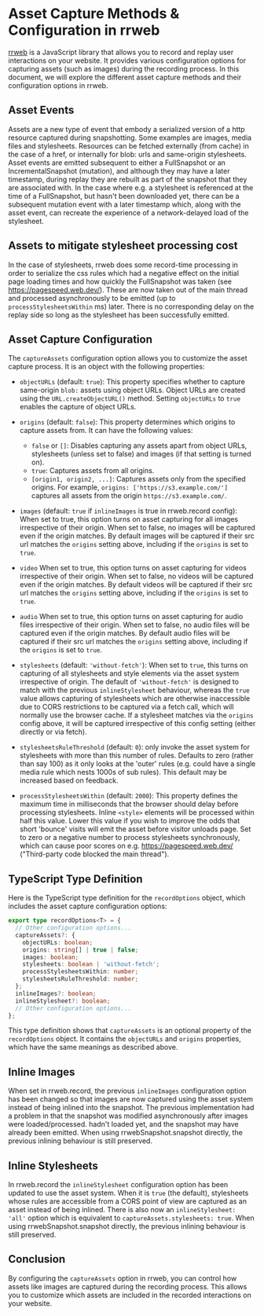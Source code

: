 # Asset Capture Methods & Configuration in rrweb

[rrweb](https://rrweb.io/) is a JavaScript library that allows you to record and replay user interactions on your website. It provides various configuration options for capturing assets (such as images) during the recording process. In this document, we will explore the different asset capture methods and their configuration options in rrweb.

## Asset Events

Assets are a new type of event that embody a serialized version of a http resource captured during snapshotting. Some examples are images, media files and stylesheets. Resources can be fetched externally (from cache) in the case of a href, or internally for blob: urls and same-origin stylesheets. Asset events are emitted subsequent to either a FullSnapshot or an IncrementalSnapshot (mutation), and although they may have a later timestamp, during replay they are rebuilt as part of the snapshot that they are associated with. In the case where e.g. a stylesheet is referenced at the time of a FullSnapshot, but hasn't been downloaded yet, there can be a subsequent mutation event with a later timestamp which, along with the asset event, can recreate the experience of a network-delayed load of the stylesheet.

## Assets to mitigate stylesheet processing cost

In the case of stylesheets, rrweb does some record-time processing in order to serialize the css rules which had a negative effect on the initial page loading times and how quickly the FullSnapshot was taken (see https://pagespeed.web.dev/). These are now taken out of the main thread and processed asynchronously to be emitted (up to `processStylesheetsWithin` ms) later. There is no corresponding delay on the replay side so long as the stylesheet has been successfully emitted.

## Asset Capture Configuration

The `captureAssets` configuration option allows you to customize the asset capture process. It is an object with the following properties:

- `objectURLs` (default: `true`): This property specifies whether to capture same-origin `blob:` assets using object URLs. Object URLs are created using the `URL.createObjectURL()` method. Setting `objectURLs` to `true` enables the capture of object URLs.

- `origins` (default: `false`): This property determines which origins to capture assets from. It can have the following values:

  - `false` or `[]`: Disables capturing any assets apart from object URLs, stylesheets (unless set to false) and images (if that setting is turned on).
  - `true`: Captures assets from all origins.
  - `[origin1, origin2, ...]`: Captures assets only from the specified origins. For example, `origins: ['https://s3.example.com/']` captures all assets from the origin `https://s3.example.com/`.

- `images` (default: `true` if `inlineImages` is true in rrweb.record config): When set to true, this option turns on asset capturing for all images irrespective of their origin. When set to false, no images will be captured even if the origin matches. By default images will be captured if their src url matches the `origins` setting above, including if the `origins` is set to `true`.

- `video` When set to true, this option turns on asset capturing for videos irrespective of their origin. When set to false, no videos will be captured even if the origin matches. By default videos will be captured if their src url matches the `origins` setting above, including if the `origins` is set to `true`.

- `audio` When set to true, this option turns on asset capturing for audio files irrespective of their origin. When set to false, no audio files will be captured even if the origin matches. By default audio files will be captured if their src url matches the `origins` setting above, including if the `origins` is set to `true`.

- `stylesheets` (default: `'without-fetch'`): When set to `true`, this turns on capturing of all stylesheets and style elements via the asset system irrespective of origin. The default of `'without-fetch'` is designed to match with the previous `inlineStylesheet` behaviour, whereas the `true` value allows capturing of stylesheets which are otherwise inaccessible due to CORS restrictions to be captured via a fetch call, which will normally use the browser cache. If a stylesheet matches via the `origins` config above, it will be captured irrespective of this config setting (either directly or via fetch).

- `stylesheetsRuleThreshold` (default: `0`): only invoke the asset system for stylesheets with more than this number of rules. Defaults to zero (rather than say 100) as it only looks at the 'outer' rules (e.g. could have a single media rule which nests 1000s of sub rules). This default may be increased based on feedback.

- `processStylesheetsWithin` (default: `2000`): This property defines the maximum time in milliseconds that the browser should delay before processing stylesheets. Inline `<style>` elements will be processed within half this value. Lower this value if you wish to improve the odds that short 'bounce' visits will emit the asset before visitor unloads page. Set to zero or a negative number to process stylesheets synchronously, which can cause poor scores on e.g. https://pagespeed.web.dev/ ("Third-party code blocked the main thread").

## TypeScript Type Definition

Here is the TypeScript type definition for the `recordOptions` object, which includes the asset capture configuration options:

```typescript
export type recordOptions<T> = {
  // Other configuration options...
  captureAssets?: {
    objectURLs: boolean;
    origins: string[] | true | false;
    images: boolean;
    stylesheets: boolean | 'without-fetch';
    processStylesheetsWithin: number;
    stylesheetsRuleThreshold: number;
  };
  inlineImages?: boolean;
  inlineStylesheet?: boolean;
  // Other configuration options...
};
```

This type definition shows that `captureAssets` is an optional property of the `recordOptions` object. It contains the `objectURLs` and `origins` properties, which have the same meanings as described above.

## Inline Images

When set in rrweb.record, the previous `inlineImages` configuration option has been changed so that images are now captured using the asset system instead of being inlined into the snapshot. The previous implementation had a problem in that the snapshot was modified asynchronously after images were loaded/processed. hadn't loaded yet, and the snapshot may have already been emitted. When using rrwebSnapshot.snapshot directly, the previous inlining behaviour is still preserved.

## Inline Stylesheets

In rrweb.record the `inlineStylesheet` configuration option has been updated to use the asset system. When it is `true` (the default), stylesheets whose rules are accessible from a CORS point of view are captured as an asset instead of being inlined. There is also now an `inlineStylesheet: 'all'` option which is equivalent to `captureAssets.stylesheets: true`. When using rrwebSnapshot.snapshot directly, the previous inlining behaviour is still preserved.

## Conclusion

By configuring the `captureAssets` option in rrweb, you can control how assets like images are captured during the recording process. This allows you to customize which assets are included in the recorded interactions on your website.
